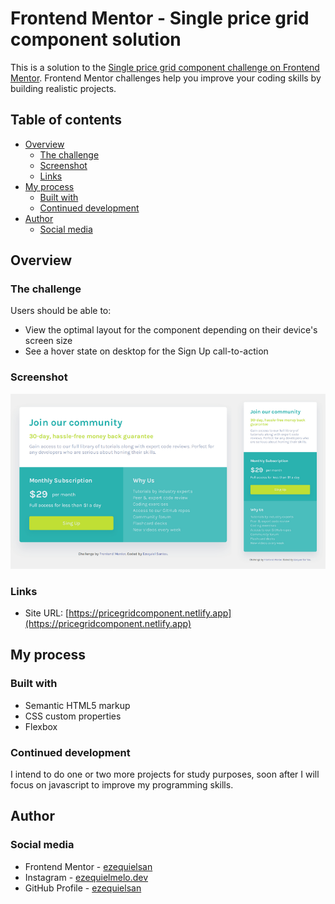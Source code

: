 # Frontend Mentor - Single price grid component solution

This is a solution to the [Single price grid component challenge on Frontend Mentor](https://www.frontendmentor.io/challenges/single-price-grid-component-5ce41129d0ff452fec5abbbc). Frontend Mentor challenges help you improve your coding skills by building realistic projects.

## Table of contents

- [Overview](#overview)
  - [The challenge](#the-challenge)
  - [Screenshot](#screenshot)
  - [Links](#links)
- [My process](#my-process)
  - [Built with](#built-with)
  - [Continued development](#continued-development)
- [Author](#author)
  - [Social media](#social-media)

## Overview

### The challenge

Users should be able to:

- View the optimal layout for the component depending on their device's screen size
- See a hover state on desktop for the Sign Up call-to-action

### Screenshot

![](./screenshot.png)

### Links

- Site URL: [https://pricegridcomponent.netlify.app](https://pricegridcomponent.netlify.app)

## My process

### Built with

- Semantic HTML5 markup
- CSS custom properties
- Flexbox

### Continued development

I intend to do one or two more projects for study purposes, soon after I will focus on javascript to improve my programming skills.

## Author

### Social media

- Frontend Mentor - [ezequielsan](https://www.frontendmentor.io/profile/ezequielsan)
- Instagram - [ezequielmelo.dev](https://www.instagram.com/ezequielmelo.dev/)
- GitHub Profile - [ezequielsan](https://github.com/ezequielsan)
